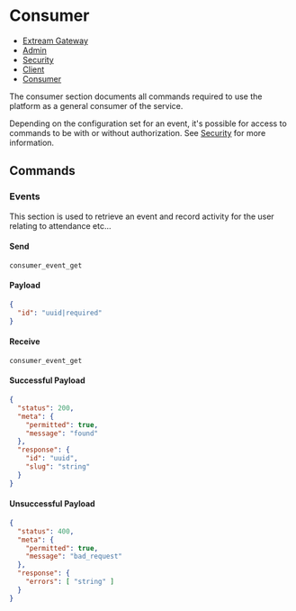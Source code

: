 # Consumer

* [Extream Gateway](index.html)
* [Admin](admin.html)
* [Security](security.html)
* [Client](client.html)
* [Consumer](consumer.html)

The consumer section documents all commands required to use the platform as a general consumer of the service.

Depending on the configuration set for an event, it's possible for access to commands to be with or without authorization. See [Security](security.md) for more information.

## Commands

### Events

This section is used to retrieve an event and record activity for the user relating to attendance etc...

#### Send

`consumer_event_get`

#### Payload

```JSON
{
  "id": "uuid|required"
}
```

#### Receive

`consumer_event_get`

#### Successful Payload

```JSON
{
  "status": 200,
  "meta": {
    "permitted": true,
    "message": "found"
  },
  "response": {
    "id": "uuid",
    "slug": "string"
  }
}
```

#### Unsuccessful Payload

```JSON
{
  "status": 400,
  "meta": {
    "permitted": true,
    "message": "bad_request"
  },
  "response": {
    "errors": [ "string" ]
  }
}
```
